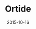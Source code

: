 ---
layout: post
title: "Ortide"
date: 2015-10-16
categories: [Horde]
image: http://www.pokepedia.fr/images/3/39/Ortide-RFVF.png
caught: Mystherbe
location: Route 120
level: 13
version: AS
---